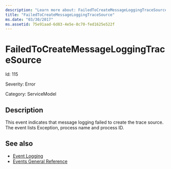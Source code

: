 ```yaml
---
description: "Learn more about: FailedToCreateMessageLoggingTraceSource"
title: "FailedToCreateMessageLoggingTraceSource"
ms.date: "03/30/2017"
ms.assetid: 75e91aad-6d83-4e5e-8c70-fed1625e522f
---
```

# FailedToCreateMessageLoggingTraceSource

Id: 115  
  
 Severity: Error  
  
 Category: ServiceModel  
  
## Description  

 This event indicates that message logging failed to create the trace source. The event lists Exception, process name and process ID.  
  
## See also

- [Event Logging](index.md)
- [Events General Reference](events-general-reference.md)
